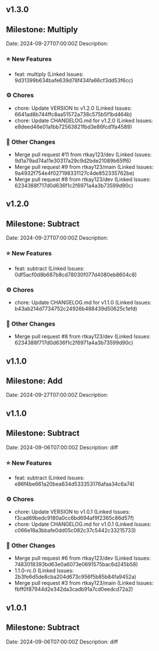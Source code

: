 

## v1.3.0

## Milestone: Multiply
Date: 2024-09-27T07:00:00Z
Description: 

### ⭐️ New Features

- feat: multiply (Linked Issues: 9d31399b634bafe639d78f434fa66cf3dd53f6cc)

### ⚙️ Chores

- chore: Update VERSION to v1.2.0 (Linked Issues: 6641ad8b744ffc8aa51572a738c575b5f1bd464b)
- chore: Update CHANGELOG.md for v1.2.0 (Linked Issues: e8deed46e01a1bb72563821fbd3e86fcd1fa4589)

### 📝 Other Changes

- Merge pull request #11 from rtkay123/dev (Linked Issues: 9d1a79ad74a11e30317a29c9d2bde21089b65ff6)
- Merge pull request #9 from rtkay123/main (Linked Issues: 9a4932f754e4f027198331127c4de852335762be)
- Merge pull request #8 from rtkay123/dev (Linked Issues: 6234388f717d0d636f1c2f6971a4a3b73599d90c)

## v1.2.0

## Milestone: Subtract
Date: 2024-09-27T07:00:00Z
Description: 

### ⭐️ New Features

- feat: subtract (Linked Issues: 0df5acf0d8b687b8cd78030f077d4080eb8604c8)

### ⚙️ Chores

- chore: Update CHANGELOG.md for v1.1.0 (Linked Issues: b43ab214d7734752c24926b488439d50625c1efd)

### 📝 Other Changes

- Merge pull request #8 from rtkay123/dev (Linked Issues: 6234388f717d0d636f1c2f6971a4a3b73599d90c)

## v1.1.0

## Milestone: Add
Date: 2024-09-27T07:00:00Z
Description: 

## v1.1.0

## Milestone: Subtract
Date: 2024-09-06T07:00:00Z
Description: diff

### ⭐️ New Features

- feat: subtract (Linked Issues: e86f4be661a20bea634d533353176afaa34c6a74)

### ⚙️ Chores

- chore: Update VERSION to v1.0.1 (Linked Issues: f3cad69bedc9180a0cc6bd694af9f2365c86d57f)
- chore: Update CHANGELOG.md for v1.0.1 (Linked Issues: c066e18a3bbafe0dd05c082c37c5442c33215733)

### 📝 Other Changes

- Merge pull request #6 from rtkay123/dev (Linked Issues: 7483018393bd63e0a6073e0691575bac6d245b58)
- 1.1.0-rc.0 (Linked Issues: 2b3fe6d5de8cba204d673c956f5b85b84fa9452a)
- Merge pull request #3 from rtkay123/main (Linked Issues: fbff0f87944d2e342da3cadb91a7cd0eedcd72a2)

## v1.0.1

## Milestone: Subtract
Date: 2024-09-06T07:00:00Z
Description: diff
